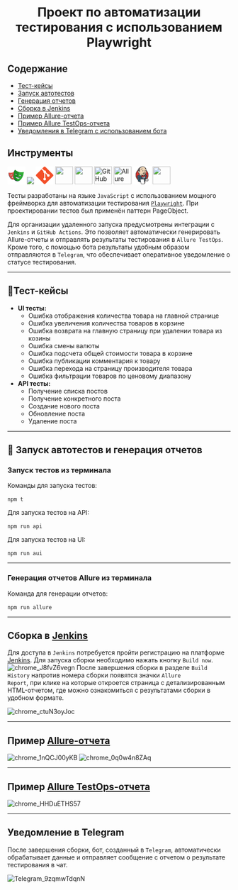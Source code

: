 <h1 align="center">Проект по автоматизации тестирования с использованием Playwright </h1> 


##  Содержание
- <a href="#cases"> Тест-кейсы</a>
- <a href="#autotests"> Запуск автотестов</a>
- <a href="#generateAllureReport"> Генерация отчетов</a>
- <a href="#jenkins"> Сборка в Jenkins</a>
- <a href="#allureReport"> Пример Allure-отчета</a>
- <a href="#allureTestOpsReport"> Пример Allure TestOps-отчета</a>
- <a href="#tg"> Уведомления в Telegram с использованием бота</a>

##  Инструменты
<p>
  <img src="https://github.com/devicons/devicon/blob/master/icons/playwright/playwright-original.svg" title="Playwright" **alt="Playwright" width="40" height="40"/>
  <img src="https://i.giphy.com/media/v1.Y2lkPTc5MGI3NjExY2hhc3JqaDgyN3JibTdnaG5najE5bGthcWw3YWpiZmtjNDNyNW9leCZlcD12MV9pbnRlcm5hbF9naWZfYnlfaWQmY3Q9Zw/SvFocn0wNMx0iv2rYz/giphy.gif" width="40"/>
  <img src="https://github.com/devicons/devicon/blob/master/icons/git/git-original.svg" title="Git" **alt="Git" width="40" height="40"/>
  <img src="https://i.giphy.com/media/v1.Y2lkPTc5MGI3NjExZWVleDFxZzBoZThhd2dxZXI3MXFycm82MTBiczJnYmdqaDJ0eXRhbyZlcD12MV9pbnRlcm5hbF9naWZfYnlfaWQmY3Q9cw/ZcdZ7ldgeIhfesqA6E/giphy.gif" width="40" height="40"/>
  <img src="https://softfinder.ru/upload/styles/logo/public/logo/logo-2605.png?itok=vqVq1c7j" width="40" height="40"/>
  <img src="https://i.giphy.com/media/v1.Y2lkPTc5MGI3NjExMDdrcXF4am14YWVxeGp4MnJmMThjOThpcjQ5Zm50bXc3dHRyaXY5ZCZlcD12MV9pbnRlcm5hbF9naWZfYnlfaWQmY3Q9Zw/du3J3cXyzhj75IOgvA/giphy.gif" title="GitHub" **alt="GitHub" width="40" height="40"/>
  <img src="https://github.com/allure-framework/allure2/blob/main/.idea/icon.png" title="Allure Report" **alt="Allure Report" width="40" height="40"/>
  <img src="https://github.com/devicons/devicon/blob/master/icons/jenkins/jenkins-original.svg" title="Jenkins" **alt="Jenkins" width="40" height="40"/>
  <img src="https://fakerjs.dev/logo.svg" width="40" height="40"/>
  
  


Тесты разработаны на языке <code>JavaScript</code> с использованием мощного фреймворка для автоматизации тестирования <code>[Playwright](https://playwright.dev)</code>. При проектировании тестов был применён паттерн PageObject.

Для организации удаленного запуска предусмотрены интеграции с <code>Jenkins</code> и <code>GitHub Actions</code>. Это позволяет автоматически генерировать Allure-отчеты и отправлять результаты тестирования в <code>Allure TestOps</code>. Кроме того, с помощью бота результаты удобным образом отправляются в <code>Telegram</code>, что обеспечивает оперативное уведомление о статусе тестирования.


____
<a id="cases"></a>
## 📗Тест-кейсы
- **UI тесты:**
  - Ошибка отображения количества товара на главной странице
  - Ошибка увеличения количества товаров в корзине
  - Ошибка возврата на главную страницу при удалении товара из козины
  - Ошибка смены валюты
  - Ошибка подсчета общей стоимости товара в корзине
  - Ошибка публикации комментария к товару
  - Ошибка перехода на страницу производителя товара
  - Ошибка фильтрации товаров по ценовому диапазону
- **API тесты:**
  - Получение списка постов
  - Получение конкретного поста
  - Создание нового поста
  - Обновление поста
  - Удаление поста

<a id="autotests"></a>
____
## 🚀 Запуск автотестов и генерация отчетов

### Запуск тестов из терминала

Команды для запуска тестов:
```
npm t
```
Для запуска тестов на API:
```
npm run api
```
Для запуска тестов на UI:
```
npm run aui
```

<a id="generateAllureReport"></a>
_____
### Генерация отчетов Allure из терминала

Команда для генерации отчетов:
```
npm run allure
```

---
<a id="jenkins"></a>
## </a> Сборка в <a target="_blank" href="https://jenkins.autotests.cloud/job/001-tailedquestion-finalproject/"> Jenkins </a>
Для доступа в <code>Jenkins</code> потребуется пройти регистрацию на платформе [Jenkins](https://jenkins.autotests.cloud/). Для запуска сборки необходимо нажать кнопку <code>Build now</code>.
![chrome_J8fvZ6vegn](https://github.com/user-attachments/assets/d644f993-57c0-478b-863a-2bd9520247ee)
После завершения сборки в разделе <code>Build History</code> напротив номера сборки появятся значки <code>Allure Report</code>, при клике на которые откроется страница с детализированным HTML-отчетом, где можно ознакомиться с результатами сборки в удобном формате.

![chrome_ctuN3oyJoc](https://github.com/user-attachments/assets/cf125bcd-2da5-428f-97d0-ecfbfcbaddf7)
____
<a id="allureReport"></a>
## </a> Пример <a target="_blank" href="https://jenkins.autotests.cloud/job/001-tailedquestion-finalproject/allure/"> Allure-отчета </a>
![chrome_1nQCJ00yKB](https://github.com/user-attachments/assets/a6d73e7d-2dd0-4d70-9ea9-f32d1d88186a)
![chrome_0q0w4n8ZAq](https://github.com/user-attachments/assets/0cace1f8-ed6b-4b48-9393-beb19b7502d1)

____
<a id="allureTestOpsReport"></a>
## </a> Пример <a target="_blank" href="https://allure.autotests.cloud/launch/43187/tree?treeId=0"> Allure TestOps-отчета </a>
![chrome_HHDuETHS57](https://github.com/user-attachments/assets/d66197e7-8fe8-4e21-814f-9959366d1592)

____
<a id="tg"></a>
## Уведомление в Telegram
После завершения сборки, бот, созданный в <code>Telegram</code>, автоматически обрабатывает данные и отправляет сообщение с отчетом о результате тестирования в чат.

![Telegram_9zqmwTdqnN](https://github.com/user-attachments/assets/605c3f31-e836-489d-92e7-8d0d8da8d6a4)



